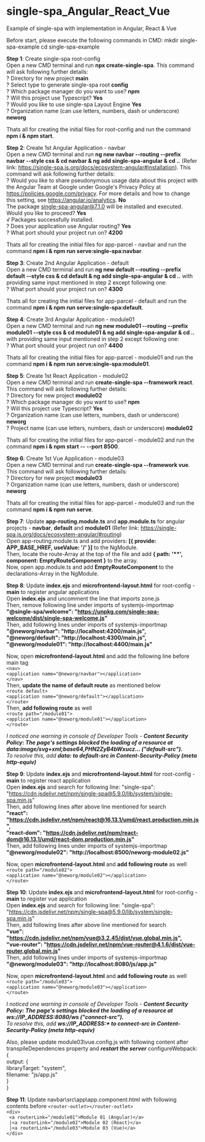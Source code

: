 # single-spa_Angular_React_Vue
Example of single-spa with implementation in Angular, React &amp; Vue

Before start, please execute the following commands in CMD:
mkdir single-spa-example
cd single-spa-example

**Step 1**: Create single-spa root-config\
Open a new CMD terminal and run **npx create-single-spa**. This command will ask following further details:\
? Directory for new project **main**\
? Select type to generate single-spa root **config**\
? Which package manager do you want to use? **npm**\
? Will this project use Typescript? **Yes**\
? Would you like to use single-spa Layout Engine **Yes**\
? Organization name (can use letters, numbers, dash or underscore) **neworg**

Thats all for creating the initial files for root-config and run the command **npm i & npm start**.

**Step 2**: Create 1st Angular Application - navbar\
Open a new CMD terminal and run **ng new navbar  --routing --prefix navbar --style css & cd navbar & ng add single-spa-angular & cd ..** (Refer link: https://single-spa.js.org/docs/ecosystem-angular#installation). This command will ask following further details:\
? Would you like to share pseudonymous usage data about this project with the Angular Team at Google under Google's Privacy Policy at https://policies.google.com/privacy. For more details and how to change this setting, see https://angular.io/analytics. **No**\
The package single-spa-angular@7.1.0 will be installed and executed.\
Would you like to proceed? **Yes**\
√ Packages successfully installed.\
? Does your application use Angular routing? **Yes**\
? What port should your project run on? **4200**

Thats all for creating the initial files for app-parcel - navbar and run the command **npm i & npm run serve:single-spa:navbar**.

**Step 3**: Create 2nd Angular Application - default\
Open a new CMD terminal and run **ng new default  --routing --prefix default --style css & cd default & ng add single-spa-angular & cd ..** with providing same input mentioned in step 2 except following one:\
? What port should your project run on? **4300**

Thats all for creating the initial files for app-parcel - default and run the command **npm i & npm run serve:single-spa:default**.

**Step 4**: Create 3rd Angular Application - module01\
Open a new CMD terminal and run **ng new module01  --routing --prefix module01 --style css & cd module01 & ng add single-spa-angular & cd ..** with providing same input mentioned in step 2 except following one:\
? What port should your project run on? **4400**

Thats all for creating the initial files for app-parcel - module01 and run the command **npm i & npm run serve:single-spa:module01**.

**Step 5**: Create 1st React Application - module02\
Open a new CMD terminal and run **create-single-spa --framework react**. This command will ask following further details:\
? Directory for new project **module02**\
? Which package manager do you want to use? **npm**\
? Will this project use Typescript? **Yes**\
? Organization name (can use letters, numbers, dash or underscore) **neworg**\
? Project name (can use letters, numbers, dash or underscore) **module02**

Thats all for creating the initial files for app-parcel - module02 and run the command **npm i & npm start -- --port 8500**.

**Step 6**: Create 1st Vue Application - module03\
Open a new CMD terminal and run **create-single-spa --framework vue**. This command will ask following further details:\
? Directory for new project **module03**\
? Organization name (can use letters, numbers, dash or underscore) **neworg**

Thats all for creating the initial files for app-parcel - module03 and run the command **npm i & npm run serve**.

**Step 7**: Update **app-routing.module.ts** and **app.module.ts** for angular projects - **navbar**, **default** and **module01** (Refer link: https://single-spa.js.org/docs/ecosystem-angular/#routing) \
Open app-routing.module.ts and add providers: **[{ provide: APP_BASE_HREF, useValue: '/' }]** to the NgModule.\
Then, locate the route-Array at the top of the file and add **{ path: '\*\*', component: EmptyRouteComponent }** to the array.\
Now, open app.module.ts and add **EmptyRouteComponent** to the declarations-Array in the NgModule.

**Step 8**: Update **index.ejs** and **microfrontend-layout.html** for root-config - **main** to register angular applications\
Open **index.ejs** and uncomment the line that imports zone.js\
Then, remove following line under imports of systemjs-importmap\
**"@single-spa/welcome": "https://unpkg.com/single-spa-welcome/dist/single-spa-welcome.js"** \
Then, add following lines under imports of systemjs-importmap\
**"@neworg/navbar": "http://localhost:4200/main.js", \
"@neworg/default": "http://localhost:4300/main.js", \
"@neworg/module01": "http://localhost:4400/main.js"**

Now, open **microfrontend-layout.html** and add the following line before main tag\
`<nav>` \
`<application name="@neworg/navbar"></application>` \
`</nav>` \
Then, **update the name of default route** as mentioned below\
`<route default>` \
`<application name="@neworg/default"></application>` \
`</route>` \
Then, **add following route** as well\
`<route path="/module01">` \
`<application name="@neworg/module01"></application>` \
`</route>`

_I noticed one warning in console of Developer Tools - **Content Security Policy: The page's settings blocked the loading of a resource at data:image/svg+xml;base64,PHN2ZyB4bWxucz… ("default-src").**\
To resolve this, add **data: to default-src in Content-Security-Policy (meta http-equiv)**_

**Step 9**: Update **index.ejs** and **microfrontend-layout.html** for root-config - **main** to register react application\
Open **index.ejs** and search for following line: "single-spa": "https://cdn.jsdelivr.net/npm/single-spa@5.9.0/lib/system/single-spa.min.js" \
Then, add following lines after above line mentioned for search\
**"react": "https://cdn.jsdelivr.net/npm/react@16.13.1/umd/react.production.min.js", \
"react-dom": "https://cdn.jsdelivr.net/npm/react-dom@16.13.1/umd/react-dom.production.min.js"** \
Then, add following lines under imports of systemjs-importmap\
**"@neworg/module02": "http://localhost:8500/neworg-module02.js"**

Now, open **microfrontend-layout.html** and **add following route** as well\
`<route path="/module02">` \
`<application name="@neworg/module02"></application>` \
`</route>`

**Step 10**: Update **index.ejs** and **microfrontend-layout.html** for root-config - **main** to register vue application\
Open **index.ejs** and search for following line: "single-spa": "https://cdn.jsdelivr.net/npm/single-spa@5.9.0/lib/system/single-spa.min.js" \
Then, add following lines after above line mentioned for search\
**"vue": "https://cdn.jsdelivr.net/npm/vue@3.2.45/dist/vue.global.min.js", \
"vue-router": "https://cdn.jsdelivr.net/npm/vue-router@4.1.6/dist/vue-router.global.min.js"** \
Then, add following lines under imports of systemjs-importmap\
**"@neworg/module03": "http://localhost:8080/js/app.js"**

Now, open **microfrontend-layout.html** and **add following route** as well\
`<route path="/module03">` \
`<application name="@neworg/module03"></application>` \
`</route>`

_I noticed one warning in console of Developer Tools - **Content Security Policy: The page's settings blocked the loading of a resource at ws://IP_ADDRESS:8080/ws ("connect-src").**\
To resolve this, add **ws://IP_ADDRESS:\* to connect-src in Content-Security-Policy (meta http-equiv)**_

Also, please update module03\vue.config.js with following content after transpileDependencies property and ***restart the server***
configureWebpack: { \
output: { \
libraryTarget: "system", \
filename: "js/app.js" \
} \
} 

**Step 11**: Update navbar\src\app\app.component.html with following contents before `<router-outlet></router-outlet>` \
`<div>` \
` <a routerLink="/module01">Module 01 (Angular)</a>` \
` |<a routerLink="/module02">Module 02 (React)</a>` \
` |<a routerLink="/module03">Module 03 (Vue)</a>` \
`</div>`
